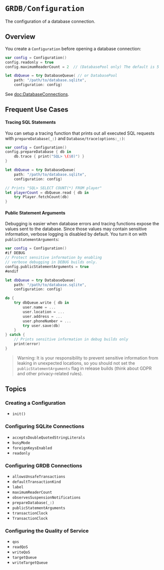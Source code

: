 # ``GRDB/Configuration``

The configuration of a database connection.

## Overview

You create a `Configuration` before opening a database connection:

```swift
var config = Configuration()
config.readonly = true
config.maximumReaderCount = 2  // (DatabasePool only) The default is 5

let dbQueue = try DatabaseQueue( // or DatabasePool
    path: "/path/to/database.sqlite",
    configuration: config)
```

See <doc:DatabaseConnections>.

## Frequent Use Cases

#### Tracing SQL Statements

You can setup a tracing function that prints out all executed SQL requests with ``prepareDatabase(_:)`` and ``Database/trace(options:_:)``:

```swift
var config = Configuration()
config.prepareDatabase { db in
    db.trace { print("SQL> \($0)") }
}

let dbQueue = try DatabaseQueue(
    path: "/path/to/database.sqlite",
    configuration: config)

// Prints "SQL> SELECT COUNT(*) FROM player"
let playerCount = dbQueue.read { db in
    try Player.fetchCount(db)
}
```

#### Public Statement Arguments

Debugging is easier when database errors and tracing functions expose the values sent to the database. Since those values may contain sensitive information, verbose logging is disabled by default. You turn it on with ``publicStatementArguments``:   

```swift
var config = Configuration()
#if DEBUG
// Protect sensitive information by enabling
// verbose debugging in DEBUG builds only.
config.publicStatementArguments = true
#endif

let dbQueue = try DatabaseQueue(
    path: "/path/to/database.sqlite",
    configuration: config)

do {
    try dbQueue.write { db in
        user.name = ...
        user.location = ...
        user.address = ...
        user.phoneNumber = ...
        try user.save(db)
    }
} catch {
    // Prints sensitive information in debug builds only
    print(error)
}
```

> Warning: It is your responsibility to prevent sensitive information from leaking in unexpected locations, so you should not set the `publicStatementArguments` flag in release builds (think about GDPR and other privacy-related rules).

## Topics

### Creating a Configuration

- ``init()``

### Configuring SQLite Connections

- ``acceptsDoubleQuotedStringLiterals``
- ``busyMode``
- ``foreignKeysEnabled``
- ``readonly``

### Configuring GRDB Connections

- ``allowsUnsafeTransactions``
- ``defaultTransactionKind``
- ``label``
- ``maximumReaderCount``
- ``observesSuspensionNotifications``
- ``prepareDatabase(_:)``
- ``publicStatementArguments``
- ``transactionClock``
- ``TransactionClock``

### Configuring the Quality of Service

- ``qos``
- ``readQoS``
- ``writeQoS``
- ``targetQueue``
- ``writeTargetQueue``
